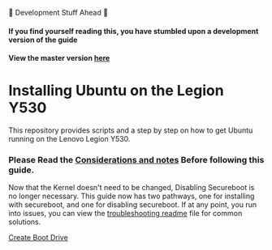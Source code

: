 :no_entry_sign: Development Stuff Ahead :no_entry_sign:
#### If you find yourself reading this, you have stumbled upon a development version of the guide
#### View the master version [here](https://github.com/kfechter/LegionY530Ubuntu)

# Installing Ubuntu on the Legion Y530

This repository provides scripts and a step by step on how to get Ubuntu running on the Lenovo Legion Y530.

### Please Read the [Considerations and notes](Sections/Considerations.md) Before following this guide.

Now that the Kernel doesn't need to be changed, Disabling Secureboot is no longer necessary. This guide now has two pathways, one for installing with secureboot, and one for disabling secureboot. If at any point, you run into issues, you can view the [troubleshooting readme](Sections/Troubleshooting.md) file for common solutions. 

[Create Boot Drive](Sections/CreateBootDrive.md)
